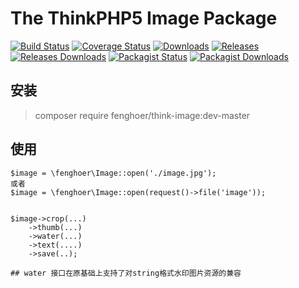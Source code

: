 # The ThinkPHP5 Image Package

[![Build Status](https://img.shields.io/travis/fenghoer/think-image.svg)](https://travis-ci.org/fenghoer/think-image)
[![Coverage Status](https://img.shields.io/codecov/c/github/fenghoer/think-image.svg)](https://codecov.io/github/fenghoer/think-image)
[![Downloads](https://img.shields.io/github/downloads/fenghoer/think-image/total.svg)](https://github.com/fenghoer/think-image/releases)
[![Releases](https://img.shields.io/github/release/fenghoer/think-image.svg)](https://github.com/fenghoer/think-image/releases/latest)
[![Releases Downloads](https://img.shields.io/github/downloads/fenghoer/think-image/latest/total.svg)](https://github.com/fenghoer/think-image/releases/latest)
[![Packagist Status](https://img.shields.io/packagist/v/fenghoer/think-image.svg)](https://packagist.org/packages/fenghoer/think-image)
[![Packagist Downloads](https://img.shields.io/packagist/dt/fenghoer/think-image.svg)](https://packagist.org/packages/fenghoer/think-image)

## 安装

> composer require fenghoer/think-image:dev-master

## 使用

~~~
$image = \fenghoer\Image::open('./image.jpg');
或者
$image = \fenghoer\Image::open(request()->file('image'));


$image->crop(...)
    ->thumb(...)
    ->water(...)
    ->text(....)
    ->save(..);

## water 接口在原基础上支持了对string格式水印图片资源的兼容
~~~